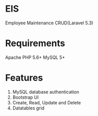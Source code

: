 # EIS
Employee Maintenance CRUD(Laravel 5.3)

# Requirements
  Apache
  PHP 5.6+
  MySQL 5+

# Features
  1. MySQL database authentication
  2. Bootstrap UI
  3. Create, Read, Update and Delete
  4. Datatables grid
